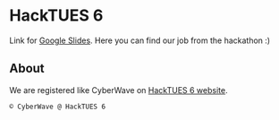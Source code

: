 # HackTUES 6
Link for [Google Slides](https://docs.google.com/presentation/d/13tVIq0IU1mZ3eG5fXpcDRlwfybZH8tpeum0B92SlgcM/edit?usp=sharing).
Here you can find our job from the hackathon :)

## About

We are registered like CyberWave on [HackTUES 6 website](https://hacktues.com/).

```bash
© CyberWave @ HackTUES 6
```
